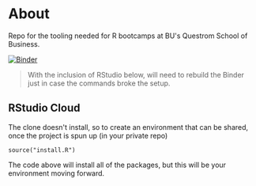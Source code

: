 # About

Repo for the tooling needed for R bootcamps at BU's Questrom School of Business.

[![Binder](https://mybinder.org/badge_logo.svg)](https://mybinder.org/v2/gh/Btibert3/qst-r-bootcamp/master)

> With the inclusion of RStudio below, will need to rebuild the Binder just in case the commands broke the setup.


## RStudio Cloud

The clone doesn't install, so to create an environment that can be shared, once the project is spun up (in your private repo)

```
source("install.R")
```

The code above will install all of the packages, but this will be your environment moving forward.

